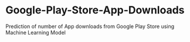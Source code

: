 # Google-Play-Store-App-Downloads
Prediction of number of App downloads from Google Play Store using Machine Learning Model
